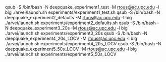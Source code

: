 qsub -S /bin/bash -N deepquake_experiment1_test -M rtous@ac.upc.edu -l big ./arvei/launch.sh experiments/experiment1_test.sh
qsub -S /bin/bash -N deepquake_experiment2_defaults -M rtous@ac.upc.edu -l big ./arvei/launch.sh experiments/experiment2_defaults.sh
qsub -S /bin/bash -N deepquake_experiment3_20s -M rtous@ac.upc.edu -l big ./arvei/launch.sh experiments/experiment3_20s
qsub -S /bin/bash -N deepquake_experiment4_20s_LOCV -M rtous@ac.upc.edu -l big ./arvei/launch.sh experiments/experiment4_20s_LOCV
qsub -S /bin/bash -N deepquake_experiment5_50s_LOCV -M rtous@ac.upc.edu -l big ./arvei/launch.sh experiments/experiment5_50s_LOCV
